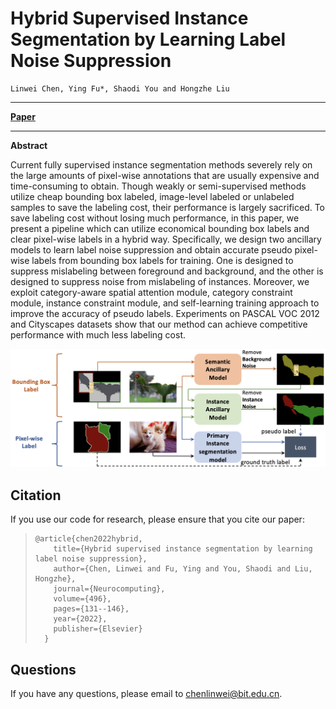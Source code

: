 # Hybrid Supervised Instance Segmentation by Learning Label Noise Suppression

	Linwei Chen, Ying Fu*, Shaodi You and Hongzhe Liu

------

[**Paper**](https://www.sciencedirect.com/science/article/pii/S0925231222005574)

------

**Abstract**

Current fully supervised instance segmentation methods severely rely on the large amounts of pixel-wise annotations that are usually expensive and time-consuming to obtain. Though weakly or semi-supervised methods utilize cheap bounding box labeled, image-level labeled or unlabeled samples to save the labeling cost, their performance is largely sacrificed. To save labeling cost without losing much performance, in this paper, we present a pipeline which can utilize economical bounding box labels and clear pixel-wise labels in a hybrid way. Specifically, we design two ancillary models to learn label noise suppression and obtain accurate pseudo pixel-wise labels from bounding box labels for training. One is designed to suppress mislabeling between foreground and background, and the other is designed to suppress noise from mislabeling of instances. Moreover, we exploit category-aware spatial attention module, category constraint module, instance constraint module, and self-learning training approach to improve the accuracy of pseudo labels. Experiments on PASCAL VOC 2012 and Cityscapes datasets show that our method can achieve competitive performance with much less labeling cost.

![overview](./abstract.png)


## Citation

If you use our code for research, please ensure that you cite our paper:

> ```
> @article{chen2022hybrid,
>     title={Hybrid supervised instance segmentation by learning label noise suppression},
>     author={Chen, Linwei and Fu, Ying and You, Shaodi and Liu, Hongzhe},
>     journal={Neurocomputing},
>     volume={496},
>     pages={131--146},
>     year={2022},
>     publisher={Elsevier}
>   }        
> ```



## Questions

If you have any questions, please email to chenlinwei@bit.edu.cn.
